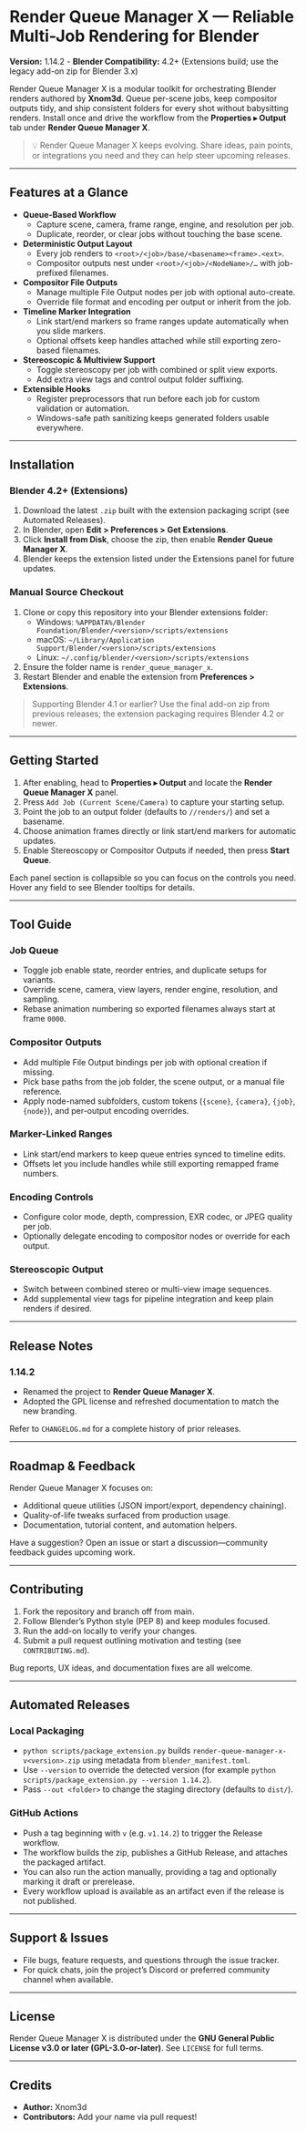 # Render Queue Manager X — Reliable Multi-Job Rendering for Blender

**Version:** 1.14.2 - **Blender Compatibility:** 4.2+ (Extensions build; use the legacy add-on zip for Blender 3.x)

Render Queue Manager X is a modular toolkit for orchestrating Blender renders authored by **Xnom3d**. Queue per-scene jobs, keep compositor outputs tidy, and ship consistent folders for every shot without babysitting renders. Install once and drive the workflow from the **Properties ▸ Output** tab under **Render Queue Manager X**.

> 💡 Render Queue Manager X keeps evolving. Share ideas, pain points, or integrations you need and they can help steer upcoming releases.

---

## Features at a Glance

- **Queue-Based Workflow**
  - Capture scene, camera, frame range, engine, and resolution per job.
  - Duplicate, reorder, or clear jobs without touching the base scene.
- **Deterministic Output Layout**
  - Every job renders to `<root>/<job>/base/<basename><frame>.<ext>`.
  - Compositor outputs nest under `<root>/<job>/<NodeName>/…` with job-prefixed filenames.
- **Compositor File Outputs**
  - Manage multiple File Output nodes per job with optional auto-create.
  - Override file format and encoding per output or inherit from the job.
- **Timeline Marker Integration**
  - Link start/end markers so frame ranges update automatically when you slide markers.
  - Optional offsets keep handles attached while still exporting zero-based filenames.
- **Stereoscopic & Multiview Support**
  - Toggle stereoscopy per job with combined or split view exports.
  - Add extra view tags and control output folder suffixing.
- **Extensible Hooks**
  - Register preprocessors that run before each job for custom validation or automation.
  - Windows-safe path sanitizing keeps generated folders usable everywhere.

---

## Installation

### Blender 4.2+ (Extensions)

1. Download the latest `.zip` built with the extension packaging script (see Automated Releases).
2. In Blender, open **Edit > Preferences > Get Extensions**.
3. Click **Install from Disk**, choose the zip, then enable **Render Queue Manager X**.
4. Blender keeps the extension listed under the Extensions panel for future updates.

### Manual Source Checkout

1. Clone or copy this repository into your Blender extensions folder:
   - Windows: `%APPDATA%/Blender Foundation/Blender/<version>/scripts/extensions`
   - macOS: `~/Library/Application Support/Blender/<version>/scripts/extensions`
   - Linux: `~/.config/blender/<version>/scripts/extensions`
2. Ensure the folder name is `render_queue_manager_x`.
3. Restart Blender and enable the extension from **Preferences > Extensions**.

> Supporting Blender 4.1 or earlier? Use the final add-on zip from previous releases; the extension packaging requires Blender 4.2 or newer.

---

## Getting Started

1. After enabling, head to **Properties ▸ Output** and locate the **Render Queue Manager X** panel.
2. Press `Add Job (Current Scene/Camera)` to capture your starting setup.
3. Point the job to an output folder (defaults to `//renders/`) and set a basename.
4. Choose animation frames directly or link start/end markers for automatic updates.
5. Enable Stereoscopy or Compositor Outputs if needed, then press **Start Queue**.

Each panel section is collapsible so you can focus on the controls you need. Hover any field to see Blender tooltips for details.

---

## Tool Guide

### Job Queue

- Toggle job enable state, reorder entries, and duplicate setups for variants.
- Override scene, camera, view layers, render engine, resolution, and sampling.
- Rebase animation numbering so exported filenames always start at frame `0000`.

### Compositor Outputs

- Add multiple File Output bindings per job with optional creation if missing.
- Pick base paths from the job folder, the scene output, or a manual file reference.
- Apply node-named subfolders, custom tokens (`{scene}`, `{camera}`, `{job}`, `{node}`), and per-output encoding overrides.

### Marker-Linked Ranges

- Link start/end markers to keep queue entries synced to timeline edits.
- Offsets let you include handles while still exporting remapped frame numbers.

### Encoding Controls

- Configure color mode, depth, compression, EXR codec, or JPEG quality per job.
- Optionally delegate encoding to compositor nodes or override for each output.

### Stereoscopic Output

- Switch between combined stereo or multi-view image sequences.
- Add supplemental view tags for pipeline integration and keep plain renders if desired.

---

## Release Notes

### 1.14.2

- Renamed the project to **Render Queue Manager X**.
- Adopted the GPL license and refreshed documentation to match the new branding.

Refer to `CHANGELOG.md` for a complete history of prior releases.

---

## Roadmap & Feedback

Render Queue Manager X focuses on:

- Additional queue utilities (JSON import/export, dependency chaining).
- Quality-of-life tweaks surfaced from production usage.
- Documentation, tutorial content, and automation helpers.

Have a suggestion? Open an issue or start a discussion—community feedback guides upcoming work.

---

## Contributing

1. Fork the repository and branch off from main.
2. Follow Blender’s Python style (PEP 8) and keep modules focused.
3. Run the add-on locally to verify your changes.
4. Submit a pull request outlining motivation and testing (see `CONTRIBUTING.md`).

Bug reports, UX ideas, and documentation fixes are all welcome.

---

## Automated Releases

### Local Packaging

- `python scripts/package_extension.py` builds `render-queue-manager-x-v<version>.zip` using metadata from `blender_manifest.toml`.
- Use `--version` to override the detected version (for example `python scripts/package_extension.py --version 1.14.2`).
- Pass `--out <folder>` to change the staging directory (defaults to `dist/`).

### GitHub Actions

- Push a tag beginning with `v` (e.g. `v1.14.2`) to trigger the Release workflow.
- The workflow builds the zip, publishes a GitHub Release, and attaches the packaged artifact.
- You can also run the action manually, providing a tag and optionally marking it draft or prerelease.
- Every workflow upload is available as an artifact even if the release is not published.

---

## Support & Issues

- File bugs, feature requests, and questions through the issue tracker.
- For quick chats, join the project’s Discord or preferred community channel when available.

---

## License

Render Queue Manager X is distributed under the **GNU General Public License v3.0 or later (GPL-3.0-or-later)**. See `LICENSE` for full terms.

---

## Credits

- **Author:** Xnom3d
- **Contributors:** Add your name via pull request!
